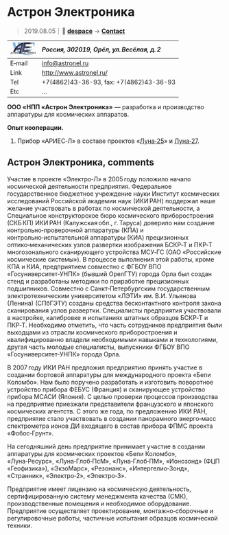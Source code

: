 # Астрон Электроника
> 2019.08.05 ┊ **🚀 [despace](index.md)** → **[Contact](contact.md)**

|[![](f/contact/a/astron_electronics_logo1_thumb.jpg)](f/contact/a/astron_electronics_logo1.png)|*Россия, 302019, Орёл, ул. Весёлая, д. 2*|
|:--|:--|
|E‑mail| <info@astronel.ru> |
|Link| <http://www.astronel.ru/>  |
|Tel| +7(4862)43-36-93, fax: +7(4862)43-36-93  |
|Etc| … |

**ООО «НПП «Астрон Электроника»** — разработка и производство аппаратуры для космических аппаратов.

**Опыт кооперации.**

   1. Прибор «АРИЕС‑Л» в составе проектов «[Луна‑25](луна_25.md)» и [Луна‑27](луна_27.md).


<p style="page-break-after:always"> </p>

## Астрон Электроника, comments

Участие в проекте «Электро‑Л» в 2005 году положило начало космической деятельности предприятия. Федеральное государственное бюджетное учреждение науки Институт космических исследований Российской академии наук (ИКИ РАН) поддержал наше желание участвовать в работах по космической деятельности, а Специальное конструкторское бюро космического приборостроения (СКБ КП) ИКИ РАН (Калужская обл., г. Таруса) доверило нам создание контрольно‑проверочной аппаратуры (КПА) и контрольно‑испытательной аппаратуры (КИА) прецизионных оптико‑механических узлов развертки изображения БСКР‑Т и ПКР‑Т многозонального сканирующего устройства МСУ‑ГС (ОАО «Российские космические системы»). В процессе выполнения этой работы, кроме КПА и КИА, предприятием совместно с ФГБОУ ВПО «Госуниверситет‑УНПК» (бывший ОрелГТУ) города Орла был создан стенд и разработаны методики по приработке прецизионных подшипников. Совместно с Санкт‑Петербургским государственным электротехническим университетом «ЛЭТИ» им. В.И. Ульянова (Ленина) (СПбГЭТУ) созданы средства бесконтактного контроля закона сканирования узлов развертки. Специалисты предприятия участвовали в настройке, калибровке и испытаниях штатных образцов БСКР‑Т и ПКР‑Т. Необходимо отметить, что часть сотрудников предприятия были выходцами из отрасли космического приборостроения и квалифицированно владели необходимыми навыками и технологиями, другая часть молодые специалисты, выпускники ФГБОУ ВПО «Госуниверситет‑УНПК» города Орла.

В 2007 году ИКИ РАН предложил предприятию принять участие в создании бортовой аппаратуры для международного проекта «Бепи Коломбо». Нам было поручено разработать и изготовить поворотное устройство прибора ФЕБУС (Франция) и сканирующее устройство прибора МСАСИ (Япония). С целью проверки процессов производства на предприятие приезжали представители французского и японского космических агентств. С этого же года, по предложению ИКИ РАН, предприятие стало участвовать в создании панорамного энерго‑масс спектрометра ионов ДИ входящего в состав прибора ФПМС проекта «Фобос‑Грунт». 

На сегодняшний день предприятие принимает участие в создании аппаратуры для космических проектов «Бепи Коломбо», «Луна‑Ресурс», «Луна‑Глоб‑ПсМ», «Луна‑Глоб‑ПМ», «Ионозонд» (ФЦП «Геофизика»), «ЭкзоМарс», «Резонанс», «Интергелио‑Зонд», «Странник», «Электро‑2», «Электро‑3».

Предприятие имеет лицензию на космическую деятельность, сертифицированную систему менеджмента качества (СМК), производственные помещения и необходимое оборудование. Предприятие осуществляет проектирование, монтажно‑сборочные и регулировочные работы, частичные испытания образцов космической техники.
